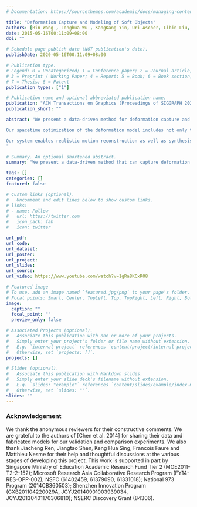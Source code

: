 ```yaml
---
# Documentation: https://sourcethemes.com/academic/docs/managing-content/

title: "Deformation Capture and Modeling of Soft Objects"
authors: [Bin Wang , Longhua Wu , KangKang Yin, Uri Ascher, Libin Liu, Hui Huang]
date: 2015-05-16T00:11:09+08:00
doi: ""

# Schedule page publish date (NOT publication's date).
publishDate: 2020-05-16T00:11:09+08:00

# Publication type.
# Legend: 0 = Uncategorized; 1 = Conference paper; 2 = Journal article;
# 3 = Preprint / Working Paper; 4 = Report; 5 = Book; 6 = Book section;
# 7 = Thesis; 8 = Patent
publication_types: ["1"]

# Publication name and optional abbreviated publication name.
publication: "ACM Transactions on Graphics (Proceedings of SIGGRAPH 2020)"
publication_short: ""

abstract: "We present a data-driven method for deformation capture and modeling of general soft objects. We adopt an iterative framework that consists of one component for physics-based deformation tracking and another for spacetime optimization of deformation parameters. Low cost depth sensors are used for the deformation capture, and we do not require any force-displacement measurements, thus making the data capture a cheap and convenient process. We augment a state-of-the-art probabilistic tracking method to robustly handle noise, occlusions, fast movements and large deformations. The spacetime optimization aims to match the simulated trajectories with the tracked ones. The optimized deformation model is then use to boost the accuracy of the tracking results, which can in turn improve the deformation parameter estimation itself in later iterations. Numerical experiments demonstrate that the tracking and parameter optimization components complement each other nicely. 

Our spacetime optimization of the deformation model includes not only the material elasticity parameters and dynamic damping coefficients, but also the reference shape which can differ significantly from the static shape for soft objects. The resulting optimization problem is highly nonlinear in high dimensions, and challenging to solve with previous methods. We propose a novel splitting algorithm that alternates between reference shape optimization and deformation parameter estimation, and thus enables tailoring the optimization of each subproblem more efficiently and robustly.

Our system enables realistic motion reconstruction as well as synthesis of virtual soft objects in response to user stimulation. Validation experiments show that our method not only is accurate, but also compares favorably to existing techniques. We also showcase the ability of our system with high quality animations generated from optimized deformation parameters for a variety of soft objects, such as live plants and fabricated models.
"

# Summary. An optional shortened abstract.
summary: "We present a data-driven method that can capture deformation of generic soft objects in high fidelity with low-cost depth sensors; and estimate plausible deformation parameters from these pure kinematic motion trajectories, without requiring any force-displacement measurements as is common in traditional methods. Using the learned deformation models, new motion and deformation can be synthesized at interactive rates to respond to dynamic perturbations or satisfy user-specified constraints. "

tags: []
categories: []
featured: false

# Custom links (optional).
#   Uncomment and edit lines below to show custom links.
# links:
# - name: Follow
#   url: https://twitter.com
#   icon_pack: fab
#   icon: twitter

url_pdf:
url_code:
url_dataset:
url_poster:
url_project:
url_slides:
url_source:
url_video: https://www.youtube.com/watch?v=1gRa8KCxR08

# Featured image
# To use, add an image named `featured.jpg/png` to your page's folder. 
# Focal points: Smart, Center, TopLeft, Top, TopRight, Left, Right, BottomLeft, Bottom, BottomRight.
image:
  caption: ""
  focal_point: ""
  preview_only: false

# Associated Projects (optional).
#   Associate this publication with one or more of your projects.
#   Simply enter your project's folder or file name without extension.
#   E.g. `internal-project` references `content/project/internal-project/index.md`.
#   Otherwise, set `projects: []`.
projects: []

# Slides (optional).
#   Associate this publication with Markdown slides.
#   Simply enter your slide deck's filename without extension.
#   E.g. `slides: "example"` references `content/slides/example/index.md`.
#   Otherwise, set `slides: ""`.
slides: ""
---
```



### Acknowledgement

We thank the anonymous reviewers for their constructive comments. We are grateful to the authors of [Chen et al. 2014] for sharing their data and fabricated models for our validation and comparison experiments. We also thank Jiacheng Ren, Jiangtao Shen, Keng Hua Sing, Francois Faure and Matthieu Nesme for their help and thoughtful discussions at the various stages of developing this project. This work is supported in part by Singapore Ministry of Education Academic Research Fund Tier 2 (MOE2011-T2-2-152); Microsoft Research Asia Collaborative Research Program (FY14-RES-OPP-002); NSFC (61402459, 61379090, 61331018); National 973 Program (2014CB360503); Shenzhen Innovation Program (CXB201104220029A, JCYJ20140901003939034, JCYJ20130401170306810); NSERC Discovery Grant (84306).